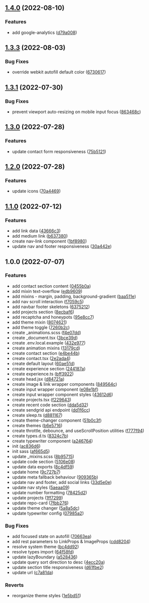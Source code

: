 ## [1.4.0](https://github.com/kito0/portfolio/compare/v1.3.3...v1.4.0) (2022-08-10)

### Features

- add google-analytics ([d79a008](https://github.com/kito0/portfolio/commit/d79a008bdccb0325b916caea2b94f4eeb65c5eb7))

## [1.3.3](https://github.com/kito0/portfolio/compare/v1.3.2...v1.3.3) (2022-08-03)

### Bug Fixes

- override webkit autofill default color ([6730617](https://github.com/kito0/portfolio/commit/6730617c50d139701270c1550cc244756c6e2230))

## [1.3.1](https://github.com/kito0/portfolio/compare/v1.3.0...v1.3.1) (2022-07-30)

### Bug Fixes

- prevent viewport auto-resizing on mobile input focus ([863468c](https://github.com/kito0/portfolio/commit/863468c31cf649ccac82bac57bd2c23e1450e550))

## [1.3.0](https://github.com/kito0/portfolio/compare/v1.2.0...v1.3.0) (2022-07-28)

### Features

- update contact form responsiveness ([75b5121](https://github.com/kito0/portfolio/commit/75b5121fb61b897b0ff4919a34ac01df10395a5d))

## [1.2.0](https://github.com/kito0/portfolio/compare/v1.1.0...v1.2.0) (2022-07-28)

### Features

- update icons ([70a4469](https://github.com/kito0/portfolio/commit/70a446958c9a578f25fda19cea1e0ad7be00012d))

## [1.1.0](https://github.com/kito0/portfolio/compare/v1.0.0...v1.1.0) (2022-07-12)

### Features

- add link data ([43666c3](https://github.com/kito0/portfolio/commit/43666c34fd4a935e1fe7d2d5739ee9def74e59f0))
- add medium link ([b637380](https://github.com/kito0/portfolio/commit/b637380ffffbdf7eec3ccb9748c207f29637dc6b))
- create nav-link component ([1bf8980](https://github.com/kito0/portfolio/commit/1bf898060987be0cfa972ddaaebb9da3b089b542))
- update nav and footer responsiveness ([30a442e](https://github.com/kito0/portfolio/commit/30a442ec00c4d24a75ba2fb63bd8aab464545700))

## 1.0.0 (2022-07-07)

### Features

- add contact section content ([0455b0a](https://github.com/kito0/portfolio/commit/0455b0a3af222579a30154d589d02d1d946c22b4))
- add mixin text-overflow ([edb9609](https://github.com/kito0/portfolio/commit/edb9609a0e9419e261df446a3e1386071999876e))
- add mixins - margin, padding, background-gradient ([baa511e](https://github.com/kito0/portfolio/commit/baa511e0d8d5cb7aa50f02b6fc4a3eea660575d9))
- add nav scroll interaction ([f7059c5](https://github.com/kito0/portfolio/commit/f7059c57aa708f39bf676227d25392d1cabb8db4))
- add navbar footer skeletons ([6375212](https://github.com/kito0/portfolio/commit/6375212919e7c26beb98296f6a038f6307b554dc))
- add projects section ([8ecbaf6](https://github.com/kito0/portfolio/commit/8ecbaf6a539ae3eaa7d1ebe348481872a59bd93d))
- add recaptcha and honeypots ([95e8cc7](https://github.com/kito0/portfolio/commit/95e8cc7a12367f1a25ac47417b9d67e8e56ea90b))
- add theme mixin ([8074621](https://github.com/kito0/portfolio/commit/80746212395f75ba3a97327074c418b67cfcfb38))
- add theme toggle ([7260b2c](https://github.com/kito0/portfolio/commit/7260b2c4cc637a3bc62f8539b9a52ff36445f867))
- create \_animations.scss ([f4e07dd](https://github.com/kito0/portfolio/commit/f4e07dda3c7c68d8f7cbe02a8c89ad37a18bc863))
- create \_document.tsx ([3bce39d](https://github.com/kito0/portfolio/commit/3bce39dd43d6f478918f35f1d5559d26a7519324))
- create .env.local.example ([432e977](https://github.com/kito0/portfolio/commit/432e977f9f08f8cd128c57bd4d081057cdf6e9b1))
- create animation mixins ([13179cd](https://github.com/kito0/portfolio/commit/13179cd080d7f71e0b3db5a57a8bac53694eb573))
- create contact section ([e4be44b](https://github.com/kito0/portfolio/commit/e4be44bf98708adb3b38a8b61dc0e8a441cf987c))
- create contact.tsx ([2e2ada4](https://github.com/kito0/portfolio/commit/2e2ada4fe6867339b5ad4a4ee02826b001d53ac8))
- create default layout ([60ae51d](https://github.com/kito0/portfolio/commit/60ae51db3d9658cdaeb913c0fe2d42a33f2e6489))
- create experience section ([244187a](https://github.com/kito0/portfolio/commit/244187a4030cce26784dbd609c6e620fe1cf91c7))
- create experience.ts ([bff3922](https://github.com/kito0/portfolio/commit/bff3922c677564ed74636096f64ff618d4af4959))
- create head.jsx ([d84721a](https://github.com/kito0/portfolio/commit/d84721a261dd4aeb532bb83a44d32b3f679a630b))
- create image & link wrapper components ([849564c](https://github.com/kito0/portfolio/commit/849564cef38b53cf865ce5cca73676b4e9ec7501))
- create input wrapper component ([e08e1bf](https://github.com/kito0/portfolio/commit/e08e1bfda66d430713ebee6c29189ce00b26a099))
- create input wrapper component styles ([43612d6](https://github.com/kito0/portfolio/commit/43612d651e61ab0a4ca5803a1a13bc3c565548b4))
- create projects.tsx ([f229643](https://github.com/kito0/portfolio/commit/f22964348f4b36ca1087a0bbe8f1fa9a59db5805))
- create recent code section ([dda5d32](https://github.com/kito0/portfolio/commit/dda5d326b6cc0fff6cddd9493d9e39efa60ccbfe))
- create sendgrid api endpoint ([dd1f6cc](https://github.com/kito0/portfolio/commit/dd1f6cc15d8304f19d7c8e91b45c3d383c2d6c37))
- create sleep.ts ([d881167](https://github.com/kito0/portfolio/commit/d8811673022bd718e07ebbb6524b9187ea26ba1e))
- create theme-changer component ([51b0c3f](https://github.com/kito0/portfolio/commit/51b0c3f552506ff1437a048e79f308f411cea02d))
- create themes ([b6e5716](https://github.com/kito0/portfolio/commit/b6e5716a64ac91a4818b962756f77e337b9b332c))
- create throttle, debounce, and useScrollPosition utilities ([f777f94](https://github.com/kito0/portfolio/commit/f777f949f0a404b1c89faafd07fff3f05d238a8d))
- create types.d.ts ([8324c7b](https://github.com/kito0/portfolio/commit/8324c7b05ad656a8d89fc24d6599cc30f3f8db05))
- create typewriter component ([a246764](https://github.com/kito0/portfolio/commit/a246764fa08abecfa07dc677c9f7b83d11cdb192))
- init ([ac836d6](https://github.com/kito0/portfolio/commit/ac836d69f74323d2266adbb4e384e9a91e09e40b))
- init sass ([af665d5](https://github.com/kito0/portfolio/commit/af665d53308a5437fb6fd3552069cb6cb31973ba))
- update \_mixins.scss ([8b95715](https://github.com/kito0/portfolio/commit/8b95715c22174ee7d2d8b08c9b8d933b009e0f44))
- update code section ([5106e08](https://github.com/kito0/portfolio/commit/5106e082629363f2c358bbf5d13d8f850c59988d))
- update data exports ([8c4df59](https://github.com/kito0/portfolio/commit/8c4df59c07689418de85d0a123b2990653371deb))
- update home ([9c727b7](https://github.com/kito0/portfolio/commit/9c727b7fbdb3e71796e405bb6f5a9ab2758f2eec))
- update meta fallback behaviour ([909365b](https://github.com/kito0/portfolio/commit/909365b6d521975e6594601d0befb429f43234b7))
- update nav and footer, add social links ([33d5e0e](https://github.com/kito0/portfolio/commit/33d5e0ed9df31726fbc1164fb431b18da42d2fb9))
- update nav styles ([5aeaa09](https://github.com/kito0/portfolio/commit/5aeaa094c9df6f95d766a7c81ed12785f41b8cac))
- update number formatting ([78425d2](https://github.com/kito0/portfolio/commit/78425d2ba245fb7808ebc3f643f9cc9b17914c45))
- update projects ([1ff7299](https://github.com/kito0/portfolio/commit/1ff72998690ac767759cb586ab240b2f36a354e5))
- update repo-card ([7fbb276](https://github.com/kito0/portfolio/commit/7fbb2766037073ba3d1ebdde91c55d7fc6a7b50a))
- update theme changer ([5a8a5dc](https://github.com/kito0/portfolio/commit/5a8a5dce0a3e6aa88a799a86743a81cc38b91e62))
- update typewriter config ([07985a2](https://github.com/kito0/portfolio/commit/07985a2f3bd8744538c474ce6c8d43e2c5aa0e66))

### Bug Fixes

- add focused state on autofill ([70663ea](https://github.com/kito0/portfolio/commit/70663eaf885fb6c9de8b61236ff0861e81a97a9f))
- add rest parameters to LinkProps & ImageProps ([cdd8204](https://github.com/kito0/portfolio/commit/cdd820408ec319cb4c3cc97bb19ce934ad66f951))
- resolve system theme ([bc4dd92](https://github.com/kito0/portfolio/commit/bc4dd92b548434621acca62392c7a25257f539e5))
- resolve types import ([64f58fd](https://github.com/kito0/portfolio/commit/64f58fd2f840c1a889af08a6f8fb5db0dcb8fb20))
- update lazyBoundary ([a528436](https://github.com/kito0/portfolio/commit/a5284369c2dfa2b8ed71bcaa0b3b701c47fac89e))
- update query sort direction to desc ([4ecc20a](https://github.com/kito0/portfolio/commit/4ecc20a0539fd4573c9eb8183cd94b0df0de97be))
- update section title responsiveness ([d61fbe2](https://github.com/kito0/portfolio/commit/d61fbe2aff087170ed220c71c0160eea7a6b513d))
- update url ([c7a81da](https://github.com/kito0/portfolio/commit/c7a81dad09504b7c3b3fddda098aff2900062a4f))

### Reverts

- reorganize theme styles ([1e5bd51](https://github.com/kito0/portfolio/commit/1e5bd51d481fff59d772202ddd25c7cc2b573fa3))
